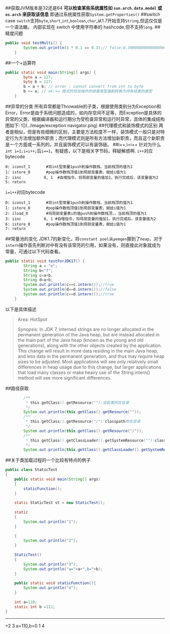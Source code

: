 ##获取JVM版本是32还是64
**可以检查某些系统属性如 `sun.arch.data.model` 或 `os.arch` 来获取该信息**
 即通过系统属性获取`System.getProperties()`
##switch case
`switch`支持`byte`,`short`,`int`,`boolean`,`char`,从1.7开始支持`String`,但这仅仅是一个语法糖。
内部实现在 switch 中使用字符串的 hashcode.但不支持`long`.
##精度问题
```java
public void testMulti() {
		System.out.println(3 * 0.1 == 0.3);// false:0.30000000000000004!=0.3,精度问题
	}
```
##一个+运算符
```java
public static void main(String[] args) {
		byte a = 127;
		byte b = 127;
		b = a + b; // error : cannot convert from int to byte
		b += a; // ok:+= 隐式的将加操作的结果类型强制转换为持有结果的类型
	}
```
##异常的分类
所有异常都是Throwable的子类，根据使用类别分为Exception和Error，Error是由于系统问题造成的，如内存空间不足等，而Exception是具体的异常的父类，根据编译器和运行期分为受检查异常和运行时异常，具体的集成结构图如下:
![](../image/exception  navigator.png)
##代理模式和装饰模式的区别
两者是相似，但是有些细微的区别，主要是方法粒度不一样，装饰模式一般只是对特定行为方法增加额外职责；而代理模式则是所有方法增加新职责，而且这个新职责是一个方面或一系列的，并且装饰模式可以有装饰链。
##i++,i=i++
针对为什么`int i=1;i=i++;`后`i==1`，有疑惑，以下是相关字节码，释疑解惑啊.
`i++`对应bytecode
```
0: iconst_1       #将int型常量1push到操作数栈，当前栈顶的值为1 
1: istore_0       #pop操作数栈顶值1到局部变量表，赋给i值为1
2: iinc          0, 1  #自增指令，将局部变量的值加1，执行完成后，该变量值为2
5: return        
```
`i=i++`对应bytecode
```
0: iconst_1       #将int型常量1push到操作数栈，当前栈顶的值为1 
1: istore_0       #pop操作数栈顶值1到局部变量表，赋给i值为1
2: iload_0        #将局部变量表i的值push到操作数栈顶，，当前栈顶的值为1
3: iinc          0, 1 #自增指令，将局部变量的值加1，执行完成后，该变量值为2
6: istore_0       #pop操作数栈顶值1到局部变量表，赋给i值为1
7: return  
```
##常量池的变化
JDK1.7的新变化，将`constant pool`从`pemgen`挪到了`heap`，对于`intern`操作首先判断对中有没有该常亮的引用，如果没有，则直接此对象就成为常量，可通过以下代码查看。
```java
public static void testForJDK17() {
		String a = "e";
		String b="f";
		String c=a+b;
		String d=a+b;
		System.out.println(c==c.intern());//true
		System.out.println(d==d.intern());//false
		System.out.println(c==d.intern());//true
	}
```
 以下是具体描述
 >Area: HotSpot
  >
  >Synopsis: In JDK 7, interned strings are no longer allocated in the permanent generation of the Java heap, but are instead   allocated in the main part of the Java heap (known as the young and old generations), along with the other objects created by the application. This change will result in more data residing in the main Java heap, and less data in the permanent generation, and thus may require heap sizes to be adjusted. Most applications will see only relatively small differences in heap usage due to this change, but larger applications that load many classes or make heavy use of the String.intern() method will see more significant differences.
   
##路径获取
```java
        /**
		 * this.getClass().getResource(""):当前类所在目录
		 */
		System.out.println(this.getClass().getResource("")); 
		/**
		 * this.getClass().getResource("/"):classpath所在目录
		 */
		System.out.println(this.getClass().getResource("/"));
	    /**
	     * this.getClass().getClassLoader().getSystemResource(""):classpath所在目录
	     */
		System.out.println(this.getClass().getClassLoader().getSystemResource(""));
```
##关于类加载过程的一个比较有特点的例子
```java
public class StaticTest
{
    public static void main(String[] args)
    {
        staticFunction();
    }
 
    static StaticTest st = new StaticTest();
 
    static
    {
        System.out.println("1");
    }
 
    {
        System.out.println("2");
    }
 
    StaticTest()
    {
        System.out.println("3");
        System.out.println("a="+a+",b="+b);
    }
 
    public static void staticFunction(){
        System.out.println("4");
    }
 
    int a=110;
    static int b =112;
}
```
***
+2
3
a=110,b=0
1
4

